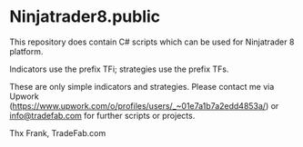 # Ninjatrader8.public
This repository does contain C# scripts which can be used for Ninjatrader 8 platform.

Indicators use the prefix TFi; strategies use the prefix TFs.

These are only simple indicators and strategies. Please contact me via Upwork (https://www.upwork.com/o/profiles/users/_~01e7a1b7a2edd4853a/) or info@tradefab.com for further scripts or projects.

Thx Frank, TradeFab.com
